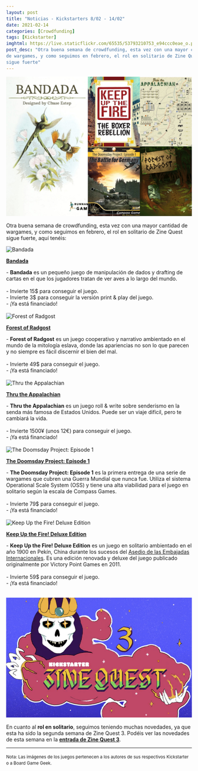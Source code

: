```yaml
---
layout: post
title: "Noticias - Kickstarters 8/02 - 14/02"
date: 2021-02-14
categories: [Crowdfunding]
tags: [Kickstarter]
imghtml: https://live.staticflickr.com/65535/53793210753_e94ccc0eae_o.png
post_desc: "Otra buena semana de crowdfunding, esta vez con una mayor cantidad 
de wargames, y como seguimos en febrero, el rol en solitario de Zine Quest 
sigue fuerte"
---
```


![](https://raw.githubusercontent.com/mazmorreoensolitario/public-images/master/crowdfunding/crowdfunding-21-0208-0214.jpg)

Otra buena semana de crowdfunding, esta vez con una mayor cantidad de wargames,
y como seguimos en febrero, el rol en solitario de Zine Quest sigue fuerte,
aquí tenéis:

<div class="row">
    <div class="col-md-3">
        <img width="200" height="200"
            src="https://cf.geekdo-images.com/pfvxahylGeFLliNa60KNtw__imagepage/img/RVGjDDxc1nKnOricgHEvWq0Bn5c=/fit-in/900x600/filters:no_upscale():strip_icc()/pic5490481.png"
            class="img-thumbnail" alt="Bandada">
    </div>
    <div class="col-md-9">
        <p>
            <a target="_blank" 
                href="https://www.kickstarter.com/projects/bandada/bandada?ref=mazmorreoensolitario">
            <strong>Bandada</strong>
            </a>
        </p>
        - <strong>Bandada</strong> es un pequeño juego de manipulación de dados
        y drafting de cartas en el que los jugadores tratan de ver aves a lo
        largo del mundo.
        <br>
        <br>
	         - Invierte 15$ para conseguir el juego.<br>
         - Invierte 3$ para conseguir la versión print & play del juego.<br>
         - ¡Ya está financiado!
    </div>
</div>
<br>

<div class="row">
    <div class="col-md-3">
        <img width="200" height="200"
            src="https://cf.geekdo-images.com/UxVJdXrHlt-B0YkJqabp4w__imagepage/img/KbDJSBrZgIqC_oZNuenz-3IcT58=/fit-in/900x600/filters:no_upscale():strip_icc()/pic5415675.png"
            class="img-thumbnail" alt="Forest of Radgost">
    </div>
    <div class="col-md-9">
        <p>
            <a target="_blank" 
                href="https://www.kickstarter.com/projects/radgostforest/forest-of-radgost?ref=mazmorreoensolitario">
            <strong>Forest of Radgost</strong>
            </a>
        </p>
        - <strong>Forest of Radgost</strong> es un juego cooperativo y
        narrativo ambientado en el mundo de la mitología eslava, donde las
        apariencias no son lo que parecen y no siempre es fácil discernir el
        bien del mal.
        <br>
        <br>
	         - Invierte 49$ para conseguir el juego.<br>
         - ¡Ya está financiado!
    </div>
</div>
<br>

<div class="row">
    <div class="col-md-3">
        <img width="200" height="200"
            src="https://cf.geekdo-images.com/_WysqcWPfVsndgV4i08p5g__imagepage/img/o_67C9Hqf4_DiRIRTdshxNvxsFQ=/fit-in/900x600/filters:no_upscale():strip_icc()/pic5588140.jpg"
            class="img-thumbnail" alt="Thru the Appalachian">
    </div>
    <div class="col-md-9">
        <p>
            <a target="_blank" 
                href="https://www.kickstarter.com/projects/engrogames/thru-the-appalachian-make-100?ref=mazmorreoensolitario">
            <strong>Thru the Appalachian</strong>
            </a>
        </p>
        - <strong>Thru the Appalachian</strong> es un juego roll & write sobre
        senderismo en la senda más famosa de Estados Unidos. Puede ser un viaje
        difícil, pero te cambiará la vida.
        <br>
        <br>
	         - Invierte 1500¥ (unos 12€) para conseguir el juego.<br>
         - ¡Ya está financiado!
    </div>
</div>
<br>

<div class="row">
    <div class="col-md-3">
        <img width="200" height="200"
            src="https://cf.geekdo-images.com/rAdsYKZGes5WV3s1wruUbg__imagepage/img/efbABgpqhiSjAtrE_yV8ZcLNJbo=/fit-in/900x600/filters:no_upscale():strip_icc()/pic5383771.jpg"
            class="img-thumbnail" alt="The Doomsday Project: Episode 1">
    </div>
    <div class="col-md-9">
        <p>
            <a target="_blank" 
                href="https://www.kickstarter.com/projects/compassgames/the-doomsday-project-episode-1?ref=mazmorreoensolitario">
            <strong>The Doomsday Project: Episode 1</strong>
            </a>
        </p>
        - <strong>The Doomsday Project: Episode 1</strong> es la primera
        entrega de una serie de wargames que cubren una Guerra Mundial que
        nunca fue. Utiliza el sistema Operational Scale System (OSS) y tiene
        una alta viabilidad para el juego en solitario según la escala de
        Compass Games.
        <br>
        <br>
	         - Invierte 79$ para conseguir el juego.<br>
         - ¡Ya está financiado!
    </div>
</div>
<br>

<div class="row">
    <div class="col-md-3">
        <img width="200" height="200"
            src="https://ksr-ugc.imgix.net/assets/032/277/674/a88bb5812c9157154eaa381cb4cef0ee_original.jpg?ixlib=rb-2.1.0&crop=faces&w=1024&h=576&fit=crop&v=1612622477&auto=format&frame=1&q=92&s=07d75166a3f8987a4ebb48fd1e1f1c75"
            class="img-thumbnail" alt="Keep Up the Fire! Deluxe Edition">
    </div>
    <div class="col-md-9">
        <p>
            <a target="_blank" 
                href="https://www.kickstarter.com/projects/1040417273/keep-up-the-fire-deluxe-edition?ref=mazmorreoensolitario">
            <strong>Keep Up the Fire! Deluxe Edition</strong>
            </a>
        </p>
        - <strong>Keep Up the Fire! Deluxe Edition</strong> es un juego en
        solitario ambientado en el año 1900 en Pekín, China durante los sucesos
        del <a
        href="https://en.wikipedia.org/wiki/Siege_of_the_International_Legations">Asedio
        de las Embajadas Internacionales</a>. Es una edición renovada y deluxe
        del juego publicado originalmente por Victory Point Games en 2011.
        <br>
        <br>
	         - Invierte 59$ para conseguir el juego.<br>
         - ¡Ya está financiado!
    </div>
</div>
<br>



![](https://raw.githubusercontent.com/mazmorreoensolitario/public-images/master/posts/20210131-bis/zq3.png)

En cuanto al **rol en solitario**, seguimos teniendo muchas novedades, ya que
esta ha sido la segunda semana de Zine Quest 3. Podéis ver las novedades de
esta semana en la **[entrada de Zine Quest
3]({{site.baseurl}}/2021/01/31/rol-zinequest-3-en-solitario/)**. 

<hr>

<small>Nota: Las imágenes de los juegos pertenecen a los autores de sus
respectivos Kickstarter o a Board Game Geek.</small>
